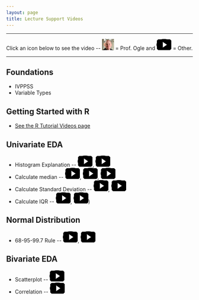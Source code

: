 ```yaml
---
layout: page
title: Lecture Support Videos
---
```


----

Click an icon below to see the video -- ![Ogle Video](../img/dhovid.jpg) = Prof. Ogle and ![Other video](../img/videolink.png) = Other.

----

## Foundations
* IVPPSS
* Variable Types

## Getting Started with R
* [See the R Tutorial Videos page](VideosR.html)

## Univariate EDA
* Histogram Explanation -- [![youtube](../img/videolink.png)](http://youtu.be/sC7gjg9g3JU), [![youtube](../img/videolink.png)](http://youtu.be/H9ITfdaX2ZQ)
* Calculate median -- [![youtube](../img/videolink.png)](http://youtu.be/0SYsi38XucI), [![youtube](../img/videolink.png)](http://youtu.be/hTYTaOaQUcw?list=UUAjbU4EB30lTsJ2NSE5a7DQ), [![youtube](../img/videolink.png)](http://youtu.be/9a8M_KfclBE)
* Calculate Standard Deviation -- [![youtube](../img/videolink.png)](http://youtu.be/qqOyy_NjflU), [![youtube](../img/videolink.png)](http://youtu.be/atS4wX8I9H0)
* Calculate IQR -- [![youtube](../img/videolink.png)](http://youtu.be/R6VDj7pEG30), [![youtube](../img/videolink.png)](http://youtu.be/F3WcEAW-M80?t=6m6s))

## Normal Distribution
* 68-95-99.7 Rule -- [![youtube](../img/videolink.png)](https://www.youtube.com/watch?v=cgxPcdPbujI), [![youtube](../img/videolink.png)](https://www.youtube.com/watch?v=PJPXFOK8F8E)

## Bivariate EDA
* Scatterplot -- [![youtube](../img/videolink.png)](https://www.youtube.com/watch?v=yXmz922K9Ks)
* Correlation -- [![youtube](../img/videolink.png)](http://youtu.be/PtYVrF_WT3A?t=32s)

